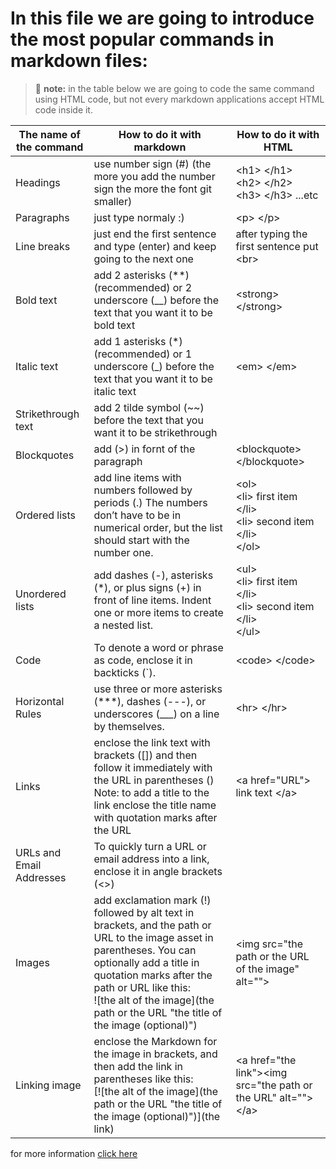 # In this file we are going to introduce the most popular commands in markdown files:
> :memo: **note:** in the table below we are going to code the same command using HTML code, but not every markdown applications accept HTML code inside it.




| The name of the command     | How to do it with markdown                                              | How to do it with HTML |
|-----------------------------|-------------------------------------------------------------------------|------------------------|
| Headings                    | use number sign (#) (the more you add the number sign the more the font git smaller)| \<h1\> \</h1\> <br> \<h2\> \</h2\> <br> \<h3\> \</h3\> ...etc |
| Paragraphs                  | just type normaly :)                                                    | \<p\> \</p\> |
| Line breaks                 | just end the first sentence and type (enter) and keep going to the next one | after typing the first sentence put \<br\> |
| Bold text                   | add 2 asterisks (\*\*) (recommended) or 2 underscore (\_\_) before the text that you want it to be bold text | \<strong\> \</strong\> |
| Italic text                 | add 1 asterisks (\*) (recommended) or 1 underscore (\_) before the text that you want it to be italic text | \<em\> \</em\> |
| Strikethrough text          | add 2 tilde symbol (\~\~) before the text that you want it to be strikethrough | 
| Blockquotes                 | add (\>) in fornt of the paragraph                                 | \<blockquote\> \</blockquote\> |
| Ordered lists               | add line items with numbers followed by periods (.) The numbers don’t have to be in numerical order, but the list should start with the number one. |       \<ol\> <br> \<li\> first item \</li\> <br> \<li\> second item \</li\> <br> \</ol\> |
| Unordered lists             | add dashes (\-), asterisks (\*), or plus signs (+) in front of line items. Indent one or more items to create a nested list. | \<ul\> <br> \<li\> first item \</li\> <br> \<li\> second item \</li\> <br> \</ul\> |
| Code                        | To denote a word or phrase as code, enclose it in backticks (`). | \<code\> \</code\> |
| Horizontal Rules            | use three or more asterisks (***), dashes (---), or underscores (___) on a line by themselves. | \<hr\> \</hr\> |
| Links                       | enclose the link text with brackets ([]) and then follow it immediately with the URL in parentheses () <br> Note: to add a title to the link enclose the title name with quotation marks after the URL | \<a href="URL"\> link text \</a\> |
| URLs and Email Addresses    | To quickly turn a URL or email address into a link, enclose it in angle brackets (<>) | 
| Images                      | add exclamation mark (!) followed by alt text in brackets, and the path or URL to the image asset in parentheses. You can optionally add a title in quotation marks after the path or URL like this:<br> ![the alt of the image](the path or the URL "the title of the image (optional)") | \<img src="the path or the URL of the image" alt=""\> |
|Linking image                | enclose the Markdown for the image in brackets, and then add the link in parentheses like this: <br> [![the alt of the image](the path or the URL "the title of the image (optional)")](the link) | \<a href="the link"\>\<img src="the path or the URL" alt=""\> \</a\> |

for more information [click here](README.md)
